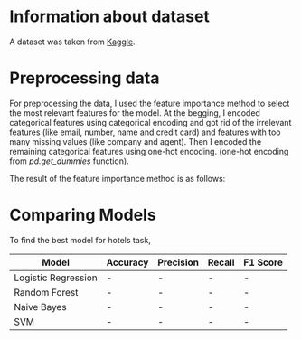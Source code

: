 # Information about dataset
A dataset was taken from [Kaggle](https://www.kaggle.com/datasets/mojtaba142/hotel-booking?resource=download).

# Preprocessing data
For preprocessing the data, I used the feature importance method to select the most relevant features for the model.
At the begging, I encoded categorical features using categorical encoding and got rid of the irrelevant features 
(like email, number, name and credit card) and features with too many missing values (like company and agent). 
Then I encoded the remaining categorical features using one-hot encoding.
(one-hot encoding from _pd.get_dummies_ function).


The result of the feature importance method is as follows:


# Comparing Models

To find the best model for hotels task, 

| Model               | Accuracy | Precision | Recall | F1 Score |
|---------------------|----------|-----------|--------|----------|
| Logistic Regression | -        | -         | -      | -        |
| Random Forest       | -        | -         | -      | -        |
| Naive Bayes         | -        | -         | -      | -        |
| SVM                 | -        | -         | -      | -        |
